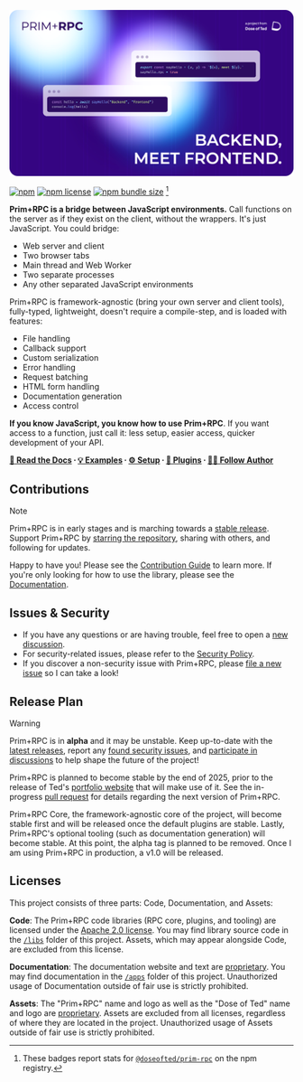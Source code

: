 [![Prim+RPC. Pictured are two very short JavaScript files: a simple function on the server-side and a call to that function on the client-side. Tagline: "Backend, meet Frontend"](./.github/docs-screenshot.png)](https://prim.doseofted.me/)

[![npm](https://img.shields.io/npm/v/@doseofted/prim-rpc?color=6D53FF&labelColor=2D0D60)](https://www.npmjs.com/package/@doseofted/prim-rpc)
[![npm license](https://img.shields.io/npm/l/%40doseofted%2Fprim-rpc?color=399EEC&labelColor=2D0D60)](https://spdx.org/licenses/Apache-2.0.html)
[![npm bundle size](https://img.shields.io/bundlephobia/minzip/@doseofted/prim-rpc/latest?color=EB84FF&labelColor=2D0D60)](https://bundlephobia.com/package/@doseofted/prim-rpc@latest)
[^1]

**Prim+RPC is a bridge between JavaScript environments.** Call functions on the server as if they exist on the client,
without the wrappers. It's just JavaScript. You could bridge:

- Web server and client
- Two browser tabs
- Main thread and Web Worker
- Two separate processes
- Any other separated JavaScript environments

Prim+RPC is framework-agnostic (bring your own server and client tools), fully-typed, lightweight, doesn't require a
compile-step, and is loaded with features:

- File handling
- Callback support
- Custom serialization
- Error handling
- Request batching
- HTML form handling
- Documentation generation
- Access control

**If you know JavaScript, you know how to use Prim+RPC**. If you want access to a function, just call it: less setup,
easier access, quicker development of your API.

**[📖 Read the Docs](https://prim.doseofted.me/) ∙ [💡 Examples](https://prim.doseofted.me/docs/learn/examples) ∙
[⚙️ Setup](https://prim.doseofted.me/docs/learn/setup) ∙ [🔌 Plugins](https://prim.doseofted.me/docs/reference/plugins)
∙ [🧑‍💻 Follow Author](https://doseofted.me/)**

## Contributions

> [!NOTE]
>
> Prim+RPC is in early stages and is marching towards a [stable release](#release-plan). Support Prim+RPC by
> [starring the repository](https://github.com/doseofted/prim-rpc), sharing with others, and following for updates.

Happy to have you! Please see the [Contribution Guide](./CONTRIBUTING.md) to learn more. If you're only looking for how
to use the library, please see the [Documentation](https://prim.doseofted.me/).

## Issues & Security

- If you have any questions or are having trouble, feel free to open a
  [new discussion](https://github.com/doseofted/prim-rpc/discussions).
- For security-related issues, please refer to the [Security Policy](./SECURITY.md).
- If you discover a non-security issue with Prim+RPC, please
  [file a new issue](https://github.com/doseofted/prim-rpc/issues/new) so I can take a look!

## Release Plan

> [!WARNING]
>
> Prim+RPC is in **alpha** and it may be unstable. Keep up-to-date with the
> [latest releases](https://github.com/doseofted/prim-rpc/releases), report any
> [found security issues](https://github.com/doseofted/prim-rpc/security/advisories/new), and
> [participate in discussions](https://github.com/doseofted/prim-rpc/discussions) to help shape the future of the
> project!

Prim+RPC is planned to become stable by the end of 2025, prior to the release of Ted's
[portfolio website](https://doseofted.me/) that will make use of it. See the in-progress
[pull request](https://github.com/doseofted/prim-rpc/pull/101) for details regarding the next version of Prim+RPC.

Prim+RPC Core, the framework-agnostic core of the project, will become stable first and will be released once the
default plugins are stable. Lastly, Prim+RPC's optional tooling (such as documentation generation) will become stable.
At this point, the alpha tag is planned to be removed. Once I am using Prim+RPC in production, a v1.0 will be released.

## Licenses

This project consists of three parts: Code, Documentation, and Assets:

**Code**: The Prim+RPC code libraries (RPC core, plugins, and tooling) are licensed under the
[Apache 2.0 license](./LICENSE.txt). You may find library source code in the [`/libs`](./libs/) folder of this project.
Assets, which may appear alongside Code, are excluded from this license.

**Documentation**: The documentation website and text are [proprietary](./LICENSE-DOCS.md). You may find documentation
in the [`/apps`](./apps/) folder of this project. Unauthorized usage of Documentation outside of fair use is strictly
prohibited.

**Assets**: The "Prim+RPC" name and logo as well as the "Dose of Ted" name and logo are
[proprietary](./LICENSE-ASSETS.md). Assets are excluded from all licenses, regardless of where they are located in the
project. Unauthorized usage of Assets outside of fair use is strictly prohibited.

[^1]:
    These badges report stats for [`@doseofted/prim-rpc`](https://www.npmjs.com/package/@doseofted/prim-rpc) on the npm
    registry.
